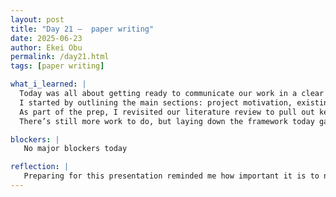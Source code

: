 ```yaml
---
layout: post
title: "Day 21 –  paper writing"
date: 2025-06-23
author: Ekei Obu 
permalink: /day21.html
tags: [paper writing]

what_i_learned: |
  Today was all about getting ready to communicate our work in a clear and compelling way. I began preparing the presentation for our ECGNet project, organizing the content in a way that tells the story behind our research—     from the problem we’re addressing to the impact we hope to make.
  I started by outlining the main sections: project motivation, existing research, methodology, and expected outcomes. I wanted the structure to not only inform but also engage, especially for those who may not have a deep      technical background. Finding that balance between technical depth and clarity is something I’m learning in real time.
  As part of the prep, I revisited our literature review to pull out key studies that support our direction. It helped reinforce our rationale and added credibility to what we’re building. I also made notes on what visuals      would support each section—things like ECG sample images, model diagrams, and summary tables.
  There’s still more work to do, but laying down the framework today gave me momentum. Tomorrow, I’ll focus on finalizing the slides and refining the narrative flow so that we’re not just presenting data—we’re telling a story

blockers: |
   No major blockers today

reflection: |
   Preparing for this presentation reminded me how important it is to not just do the work but to be able to communicate it clearly. As I organized the slides, I realized that understanding the project is one thing, and          explaining it simply and confidently is another. It pushed me to think deeper about our purpose and the "why" behind every step we have taken so far. I also noticed areas where I needed to revisit certain concepts just to      make sure I could speak on them without second-guessing. Overall, the process helped me grow not just as a researcher but as a communicator.
---
```

